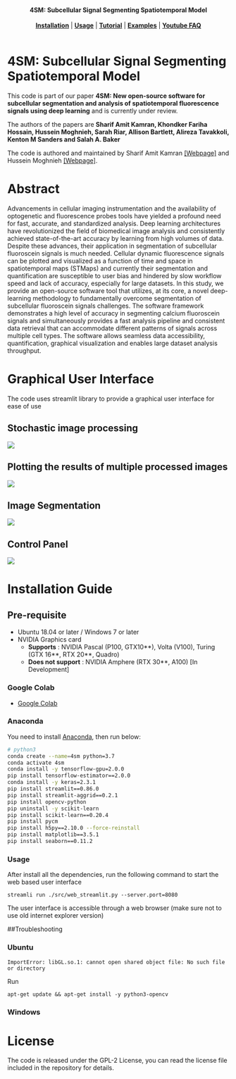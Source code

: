 
<h4 align="center">
  4SM: Subcellular Signal Segmenting Spatiotemporal Model
</h4>

<div align="center">
  <a href="#installation"><b>Installation</b></a> |
  <a href="#usage"><b>Usage</b></a> |
  <a href="https://github.com/SharifAmit/4SM/tree/main/examples/tutorial#tutorial-1"><b>Tutorial</b></a> |
  <a href="https://github.com/SharifAmit/4SM/tree/main/examples"><b>Examples</b></a> |
  <a href="https://www.youtube.com/"><b>Youtube FAQ</b></a>
</div>

<br/>


# 4SM: Subcellular Signal Segmenting Spatiotemporal Model

This code is part of our paper **4SM: New open-source software for subcellular segmentation and analysis of spatiotemporal fluorescence signals using deep learning** and is currently under review.

The authors of the papers are <b>Sharif Amit Kamran, Khondker Fariha Hossain, Hussein Moghnieh, Sarah Riar, Allison Bartlett, Alireza Tavakkoli, Kenton M Sanders and Salah A. Baker</b>

The code is authored and maintained by Sharif Amit Kamran [[Webpage]](https://www.sharifamit.com/) and Hussein Moghnieh [[Webpage]](https://medium.com/@husseinmoghnie).

# Abstract

Advancements in cellular imaging instrumentation and the availability of optogenetic and
fluorescence probes tools have yielded a profound need for fast, accurate, and standardized
analysis. Deep learning architectures have revolutionized the field of biomedical image analysis
and consistently achieved state-of-the-art accuracy by learning from high volumes of data.
Despite these advances, their application in segmentation of subcellular fluoroscein 
signals is much needed. Cellular dynamic fluorescence signals can be plotted and visualized as a
function of time and space in spatiotemporal maps (STMaps) and currently their segmentation
and quantification are susceptible to user bias and hindered by slow workflow speed and lack of
accuracy, especially for large datasets. In this study, we provide an open-source software tool
that utilizes, at its core, a novel deep-learning methodology to fundamentally overcome
segmentation of subcellular fluoroscein  signals challenges. The software framework
demonstrates a high level of accuracy in segmenting calcium fluoroscein  signals and
simultaneously provides a fast analysis pipeline and consistent data retrieval that can
accommodate different patterns of signals across multiple cell types. The software allows
seamless data accessibility, quantification, graphical visualization and enables large dataset
analysis throughput.

# Graphical User Interface
The code uses streamlit library to provide a graphical user interface for ease of use

## Stochastic image processing
![](installation_guides/allison_stochastic.png)  
  
## Plotting the results of multiple processed images
![](installation_guides/sharif_plots.png)

## Image Segmentation
![](docs/Image_Segmentation.png)  

## Control Panel
![](docs/control_panel.png)  

# Installation Guide


## Pre-requisite
- Ubuntu 18.04 or later / Windows 7 or later
- NVIDIA Graphics card
    - **Supports** : NVIDIA Pascal (P100, GTX10**), Volta (V100), Turing (GTX 16**, RTX 20**, Quadro)
    - **Does not support** : NVIDIA Amphere (RTX 30**, A100) [In Development]

### Google Colab
- [Google Colab](https://colab.research.google.com/drive/1mlmrOho8D5Cd-eqlV-aZHAYAY-EpEjmj?usp=sharing)


### Anaconda
You need to install [Anaconda](https://www.anaconda.com/products/individual), then run below:

```bash
# python3
conda create --name=4sm python=3.7
conda activate 4sm
conda install -y tensorflow-gpu=2.0.0
pip install tensorflow-estimator==2.0.0
conda install -y keras=2.3.1
pip install streamlit==0.86.0
pip install streamlit-aggrid==0.2.1
pip install opencv-python
pip uninstall -y scikit-learn
pip install scikit-learn==0.20.4
pip install pycm
pip install h5py==2.10.0 --force-reinstall
pip install matplotlib==3.5.1
pip install seaborn==0.11.2
```

### Usage
After install all the dependencies, run the following command to start the web based user interface
```
streamli run ./src/web_streamlit.py --server.port=8080
```

The user interface is accessible through a web browser (make sure not to use old internet explorer version)




##Troubleshooting
### Ubuntu
```
ImportError: libGL.so.1: cannot open shared object file: No such file or directory
```
Run
```
apt-get update && apt-get install -y python3-opencv
```

### Windows


# License
The code is released under the GPL-2 License, you can read the license file included in the repository for details.

